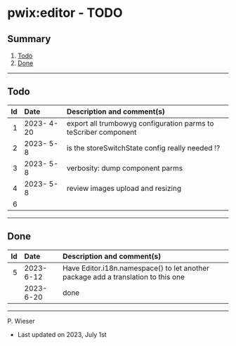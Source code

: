 # pwix:editor - TODO

## Summary

1. [Todo](#todo)
2. [Done](#done)

---
## Todo

|   Id | Date       | Description and comment(s) |
| ---: | :---       | :---                       |
|    1 | 2023- 4-20 | export all trumbowyg configuration parms to teScriber component |
|    2 | 2023- 5- 8 | is the storeSwitchState config really needed !? |
|    3 | 2023- 5- 8 | verbosity: dump component parms |
|    4 | 2023- 5- 8 | review images upload and resizing |
|    6 |  |  |

---
## Done

|   Id | Date       | Description and comment(s) |
| ---: | :---       | :---                       |
|    5 | 2023- 6-12 | Have Editor.i18n.namespace() to let another package add a translation to this one |
|      | 2023- 6-20 | done |

---
P. Wieser
- Last updated on 2023, July 1st

